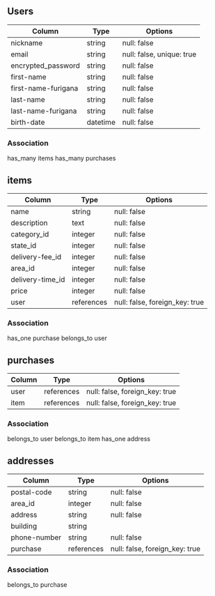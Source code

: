 ## Users

|Column                | Type     | Options                   |
|----------------------|--------- |---------------------------|
| nickname             | string   | null: false               |
| email                | string   | null: false, unique: true |
| encrypted_password   | string   | null: false               |
| first-name           | string   | null: false               |
| first-name-furigana  | string   | null: false               |
| last-name            | string   | null: false               |
| last-name-furigana   | string   | null: false               |
| birth-date           | datetime | null: false               |


### Association
has_many items
has_many purchases

## items

|Column            |Type        |Options                         |
|------------------|------------|--------------------------------|
| name             | string     | null: false                    |
| description      | text       | null: false                    |
| category_id      | integer    | null: false                    |
| state_id         | integer    | null: false                    |
| delivery-fee_id  | integer    | null: false                    |
| area_id          | integer    | null: false                    |
| delivery-time_id | integer    | null: false                    |
| price            | integer    | null: false                    |
| user             | references | null: false, foreign_key: true |


### Association
has_one purchase
belongs_to user

## purchases

|Column|Type         |Options                         |
|------|-------------|--------------------------------|
| user | references  | null: false, foreign_key: true |
| item | references  | null: false, foreign_key: true |

### Association
belongs_to user
belongs_to item
has_one address

## addresses

|Column        |Type        |Options                        |
|--------------|------------|-------------------------------|
| postal-code  | string     | null: false                   |
| area_id      | integer    | null: false                   |
| address      | string     | null: false                   |
| building     | string     |                               |
| phone-number | string     | null: false                   |
| purchase     | references | null: false, foreign_key: true|

### Association
belongs_to purchase